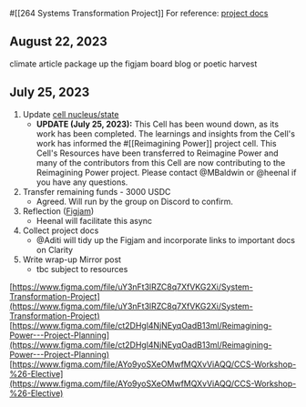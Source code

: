 #[[264 Systems Transformation Project]] 
For reference: [project docs](https://app.clarity.so/superbenefit/project/264)
## August 22, 2023
climate article
package up the figjam board
blog or poetic harvest

## July 25, 2023
1. Update [cell nucleus/state](https://app.clarity.so/superbenefit/notes/30f4e383-8a3c-4364-89e3-26682ca3051f)
	- **UPDATE (July 25, 2023):** This Cell has been wound down, as its work has been completed. The learnings and insights from the Cell's work has informed the #[[Reimagining Power]] project cell. This Cell's Resources have been transferred to Reimagine Power and many of the contributors from this Cell are now contributing to the Reimagining Power project. Please contact @MBaldwin or @heenal if you have any questions.
2. Transfer remaining funds - 3000 USDC
	- Agreed. Will run by the group on Discord to confirm.
3. Reflection ([Figjam](https://www.figma.com/file/uY3nFt3lRZC8q7XfVKG2Xi/System-Transformation-Project))
	- Heenal will facilitate this async
4. Collect project docs
	- @Aditi will tidy up the Figjam and incorporate links to important docs on Clarity
5. Write wrap-up Mirror post
	- tbc subject to resources 




[https://www.figma.com/file/uY3nFt3lRZC8q7XfVKG2Xi/System-Transformation-Project](https://www.figma.com/file/uY3nFt3lRZC8q7XfVKG2Xi/System-Transformation-Project) 
[https://www.figma.com/file/ct2DHgl4NjNEyqOadB13ml/Reimagining-Power---Project-Planning](https://www.figma.com/file/ct2DHgl4NjNEyqOadB13ml/Reimagining-Power---Project-Planning) 
[https://www.figma.com/file/AYo9yoSXeOMwfMQXvViAQQ/CCS-Workshop-%26-Elective](https://www.figma.com/file/AYo9yoSXeOMwfMQXvViAQQ/CCS-Workshop-%26-Elective) 